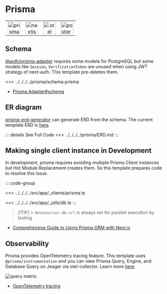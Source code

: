 # Prisma

|                                                             |                                                             |                                                         |                                                                     |
| :---------------------------------------------------------: | :---------------------------------------------------------: | :-----------------------------------------------------: | ------------------------------------------------------------------- |
| <img src="/images/libs/prisma.png" alt="prisma" width="40"> | <img src="/images/libs/nextjs.png" alt="nextjs" width="40"> | <img src="/images/libs/otel.png" alt="otel" width="40"> | <img src="/images/libs/postgresql.png" alt="postgresql" width="40"> |

## Schema <Badge type="tip" text="Best Practice" />

[@auth/prisma-adapter](https://authjs.dev/getting-started/adapters/prisma) requires some models for PostgreSQL but some models like `Session`, `VerificationToken` are unused when using JWT strategy of next-auth. This template pre-deletes them.

<<< ../../../../prisma/schema.prisma

- [Prisma Adapter#schema](https://authjs.dev/getting-started/adapters/prisma#schema)

## ER diagram

[prisma-erd-generator](https://github.com/keonik/prisma-erd-generator) can generate ERD from the schema. The current template ERD is [here](https://github.com/hiroppy/web-app-template/blob/main/prisma/ERD.md).

::: details See Full Code
<<< ../../../../prisma/ERD.md
:::

## Making single client instance in Development <Badge type="tip" text="Best Practice" />

In development, prisma requires avoiding multiple Prisma Client instances but Hot Module Replacement creates them. So this template prepares code to resolve this issue.

::: code-group

<!-- prettier-ignore -->
<<< ../../../../src/app/_clients/prisma.ts

<!-- prettier-ignore -->
<<< ../../../../src/app/_utils/db.ts
:::

> [!TIP] > `datasources.db.url` is always set for parallel execution by testing

- [Comprehensive Guide to Using Prisma ORM with Next.js](https://www.prisma.io/docs/orm/more/help-and-troubleshooting/nextjs-help)

## Observability <Badge type="tip" text="Best Practice" />

Prisma provides OpenTelemetry tracing feature. This template uses `@prisma/instrumentation` and you can view Prisma Query, Engine, and Database Query on Jeager via otel-collector. Learn more [here](/features/observability)

![query metric](/images/otel/query.png)

- [OpenTelemetry tracing](https://www.prisma.io/docs/orm/prisma-client/observability-and-logging/opentelemetry-tracing)
